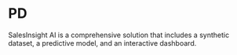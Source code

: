 # PD
SalesInsight AI is a comprehensive solution that includes a synthetic dataset, a predictive model, and an interactive dashboard.
